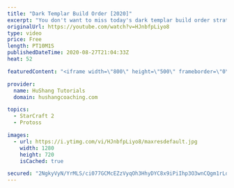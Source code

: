 ```yaml
---
title: "Dark Templar Build Order [2020]"
excerpt: "You don't want to miss today's dark templar build order strategy guide! We're learning a dark templar build order(dt rush)! This strategy/build is for the Protoss vs Terran matchup and get's your dark templar (DT) out by 4:30 IN YOUR OPPONENTS BASE by using a warp prism which we sneak out across the"
originalUrl: https://youtube.com/watch?v=HJnbfpLiyo8
type: video
price: Free
length: PT10M1S
publishedDateTime: 2020-08-27T21:04:33Z
heat: 52

featuredContent: "<iframe width=\"800\" height=\"500\" frameborder=\"0\" src=\"https://www.youtube.com/embed/HJnbfpLiyo8\" allow=\"accelerometer; autoplay; encrypted-media; gyroscope; picture-in-picture\" allowfullscreen></iframe>"

provider:
  name: HuShang Tutorials
  domain: hushangcoaching.com

topics:
  - StarCraft 2
  - Protoss

images:
  - url: https://i.ytimg.com/vi/HJnbfpLiyo8/maxresdefault.jpg
    width: 1280
    height: 720
    isCached: true

secured: "2NgkyVyN/YrMLS/ci077GCMcEZzVyqOh3HhyDYC8x9iPiIhp3O3wnCQgm1rLd1d1DtD05O8fYcK9mJDxHgqvLGHZSdxAPOvzXiQPRYGzRBbt9pwkIOj+/UZJDjTJ1QMw2sh2vQhYnuVm+bRN2/0rYc/mw8ZLXtV5KW6vOF5LKOY5HIxWiKmOx2tqi/MWz/p81Ma73WbK2U6lTf4LKjnlJENasmWuOdWq5QB5+CskvIEZmn7M2VJfXzFlj7h7w6raXT1wYY2eFjCGgQMC7JCZ7jSD+XqbPYZbdrRjrAljHwJK+DPA+RWMzUR+MW4xyxEPaL56BaFk7HiMYYsWp6A9BAgeOd5TScAQ8XzdpXtLqvJI5G79iL1J5/DlofaOmzPU1F9jLu5AER96qpagNSzm6P7h0D2XkJwVlNY5Qu4C+7I=;Ad7wY0D0kxM1bn0jgokxyA=="
---
```


